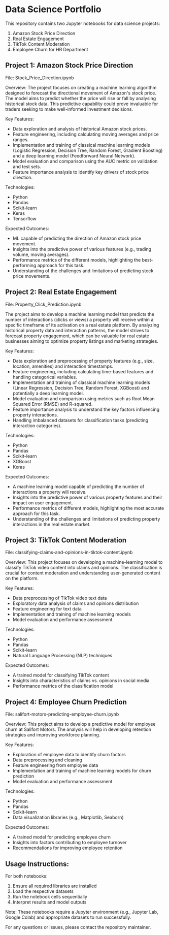 Data Science Portfolio
===========================================================================

This repository contains two Jupyter notebooks for data science projects:

1. Amazon Stock Price Direction
2. Real Estate Engagement
3. TikTok Content Moderation
4. Employee Churn for HR Department

Project 1: Amazon Stock Price Direction
---------------------------------------

File: Stock_Price_Direction.ipynb

Overview:
The project focuses on creating a machine learning algorithm designed to forecast the directional movement of Amazon's stock price. The model aims to predict whether the price will rise or fall by analysing historical stock data. This predictive capability could prove invaluable for traders seeking to make well-informed investment decisions.

Key Features:
- Data exploration and analysis of historical Amazon stock prices.
- Feature engineering, including calculating moving averages and price ranges.
- Implementation and training of classical machine learning models (Logistic Regression, Decision Tree, Random Forest, Gradient Boosting) and a deep learning model (Feedforward Neural Network).
- Model evaluation and comparison using the AUC metric on validation and test sets.
- Feature importance analysis to identify key drivers of stock price direction.

Technologies:
- Python
- Pandas
- Scikit-learn
- Keras
- Tensorflow

Expected Outcomes:
- ML capable of predicting the direction of Amazon stock price movement.
- Insights into the predictive power of various features (e.g., trading volume, moving averages).
- Performance metrics of the different models, highlighting the best-performing approach for this task.
- Understanding of the challenges and limitations of predicting stock price movements.

Project 2: Real Estate Engagement
---------------------------------------

File: Property_Click_Prediction.ipynb

The project aims to develop a machine learning model that predicts the number of interactions (clicks or views) a property will receive within a specific timeframe of its activation on a real estate platform. By analyzing historical property data and interaction patterns, the model strives to forecast property engagement, which can be valuable for real estate businesses aiming to optimize property listings and marketing strategies.

Key Features:
- Data exploration and preprocessing of property features (e.g., size, location, amenities) and interaction timestamps.
- Feature engineering, including calculating time-based features and handling categorical variables.
- Implementation and training of classical machine learning models (Linear Regression, Decision Tree, Random Forest, XGBoost) and potentially a deep learning model.
- Model evaluation and comparison using metrics such as Root Mean Squared Error (RMSE) and R-squared.
- Feature importance analysis to understand the key factors influencing property interactions.
- Handling imbalanced datasets for classification tasks (predicting interaction categories).

Technologies:
- Python
- Pandas
- Scikit-learn
- XGBoost
- Keras
  
Expected Outcomes:
- A machine learning model capable of predicting the number of interactions a property will receive.
- Insights into the predictive power of various property features and their impact on user engagement.
- Performance metrics of different models, highlighting the most accurate approach for this task.
- Understanding of the challenges and limitations of predicting property interactions in the real estate market.


Project 3: TikTok Content Moderation
---------------------------------------

File: classifying-claims-and-opinions-in-tiktok-content.ipynb

Overview:
This project focuses on developing a machine-learning model to classify TikTok video content into claims and opinions. The classification is crucial for content moderation and understanding user-generated content on the platform.

Key Features:
- Data preprocessing of TikTok video text data
- Exploratory data analysis of claims and opinions distribution
- Feature engineering for text data
- Implementation and training of machine learning models
- Model evaluation and performance assessment

Technologies:
- Python
- Pandas
- Scikit-learn
- Natural Language Processing (NLP) techniques

Expected Outcomes:
- A trained model for classifying TikTok content
- Insights into characteristics of claims vs. opinions in social media
- Performance metrics of the classification model

Project 4: Employee Churn Prediction
---------------------------------------------------

File: salifort-motors-predicting-employee-churn.ipynb

Overview:
This project aims to develop a predictive model for employee churn at Salifort Motors. The analysis will help in developing retention strategies and improving workforce planning.

Key Features:
- Exploration of employee data to identify churn factors
- Data preprocessing and cleaning
- Feature engineering from employee data
- Implementation and training of machine learning models for churn prediction
- Model evaluation and performance assessment

Technologies:
- Python
- Pandas
- Scikit-learn
- Data visualization libraries (e.g., Matplotlib, Seaborn)

Expected Outcomes:
- A trained model for predicting employee churn
- Insights into factors contributing to employee turnover
- Recommendations for improving employee retention

Usage Instructions:
-------------------

For both notebooks:
1. Ensure all required libraries are installed
2. Load the respective datasets
3. Run the notebook cells sequentially
4. Interpret results and model outputs

Note: These notebooks require a Jupyter environment (e.g., Jupyter Lab, Google Colab) and appropriate datasets to run successfully.

For any questions or issues, please contact the repository maintainer.

